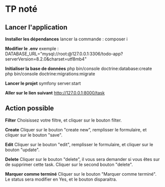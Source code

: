 # TP noté
## Lancer l'application
  **Installer les dépendances**
    lancer la commande : composer i
   
  **Modifier le .env**
    exemple :
    DATABASE_URL="mysql://root:@127.0.0.1:3306/todo-app?serverVersion=8.2.0&charset=utf8mb4"
  
  **Initialiser la base de données**
    php bin/console doctrine:database:create
    php bin/console doctrine:migrations:migrate
  
  **Lancer le projet**
    symfony server:start

  **Aller sur le lien suivant**
    http://127.0.0.1:8000/task
    
## Action possible
  **Filter**
    Choisissez votre filtre, et cliquer sur le bouton filter.
    
  **Create**
    Cliquer sur le bouton "create new", remplisser le formulaire, et cliquer sur le bouton "save".

  **Edit**
    Cliquer sur le bouton "edit", remplisser le formulaire, et cliquer sur le bouton "update".

  **Delete**
    Cliquer sur le bouton "delete", il vous sera demander si vous êtes sur de supprimer cette task. Cliquer sur le second bouton "delete".

  **Marquer comme terminé**
    Cliquer sur le bouton "Marquer comme terminé". Le status sera modifier en Yes, et le bouton disparaitra.
